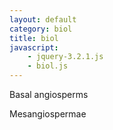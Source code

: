 ```yaml
---
layout: default
category: biol
title: biol
javascript: 
    - jquery-3.2.1.js
    - biol.js
---
```

<a onclick="clickNode('basalAngiosperms')">Basal angiosperms</a>
<div id="basalAngiosperms" style="display:none">
<ul>
<li>
    <a onclick="clickNode('amborellales')">Amborellales</a>
    <div id="amborellales" style="display:none">
    <ul>
    <li>Amborellaceae</li>
    </ul>
    </div>
</li>
<li>
    <a onclick="clickNode('nymphaeales')">Nymphaeales</a>
    <div id="nymphaeales" style="display:none">
    <ul>
    <li>Hydatellaceae</li>
    <li>Cabombaceae</li>
    <li>Nymphaeaceae</li>
    </ul>
    </div>
</li>
<li>
    <a onclick="clickNode('austrobaileyales')">Austrobaileyales</a>
    <div id="austrobaileyales" style="display:none">
    <ul>
    <li>Austrobaileyaceae</li>
    <li>Trimeniaceae</li>
    <li>Schisandraceae</li>
    </ul>
    </div>
</li>
</ul>
</div>
<a onclick="clickNode('mesangiospermae')">Mesangiospermae</a>
<div id="mesangiospermae" style="display:none">
作成中
